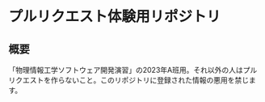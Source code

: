 # プルリクエスト体験用リポジトリ

## 概要

「物理情報工学ソフトウェア開発演習」の2023年A班用。それ以外の人はプルリクエストを作らないこと。このリポジトリに登録された情報の悪用を禁じます。
